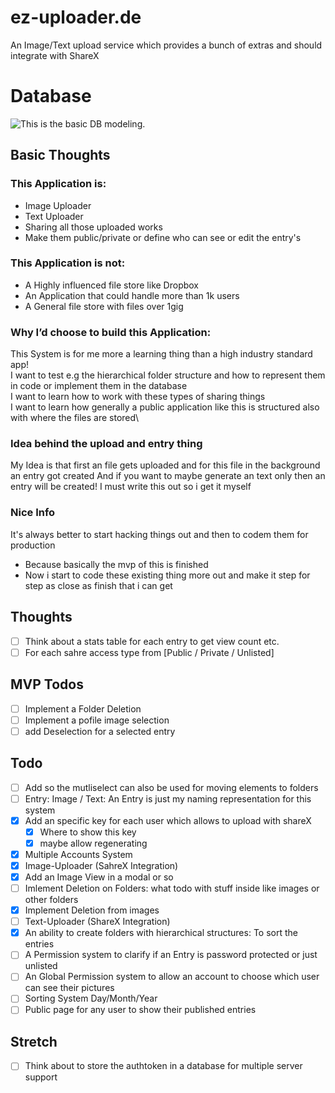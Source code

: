 # ez-uploader.de

An Image/Text upload service which provides a bunch of extras and should integrate with ShareX

# Database

![This is the basic DB modeling.](https://images.jodu555.de/9d891c41c7731b5e06d7575d4f37b503.png 'This is the db model till now.')

## Basic Thoughts

### This Application is:

- Image Uploader
- Text Uploader
- Sharing all those uploaded works
- Make them public/private or define who can see or edit the entry's

### This Application is not:

- A Highly influenced file store like Dropbox
- An Application that could handle more than 1k users
- A General file store with files over 1gig

### Why I’d choose to build this Application:

This System is for me more a learning thing than a high industry standard app!\
I want to test e.g the hierarchical folder structure and how to represent them in code or implement them in the database \
I want to learn how to work with these types of sharing things\
I want to learn how generally a public application like this is structured also with where the files are stored\

### Idea behind the upload and entry thing

My Idea is that first an file gets uploaded and for this file in the background an entry got created
And if you want to maybe generate an text only then an entry will be created! I must write this out so i get it myself

### Nice Info

It's always better to start hacking things out and then to codem them for production

- Because basically the mvp of this is finished
- Now i start to code these existing thing more out and make it step for step as close as finish that i can get

## Thoughts

- [ ] Think about a stats table for each entry to get view count etc.
- [ ] For each sahre access type from [Public / Private / Unlisted]

## MVP Todos

- [ ] Implement a Folder Deletion
- [ ] Implement a pofile image selection
- [ ] add Deselection for a selected entry

## Todo

- [ ] Add so the mutliselect can also be used for moving elements to folders
- [ ] Entry: Image / Text: An Entry is just my naming representation for this system
- [x] Add an specific key for each user which allows to upload with shareX
  - [x] Where to show this key
  - [x] maybe allow regenerating
- [x] Multiple Accounts System
- [x] Image-Uploader (SahreX Integration)
- [x] Add an Image View in a modal or so
- [ ] Imlement Deletion on Folders: what todo with stuff inside like images or other folders
- [x] Implement Deletion from images
- [ ] Text-Uploader (ShareX Integration)
- [x] An ability to create folders with hierarchical structures: To sort the entries
- [ ] A Permission system to clarify if an Entry is password protected or just unlisted
- [ ] An Global Permission system to allow an account to choose which user can see their pictures
- [ ] Sorting System Day/Month/Year
- [ ] Public page for any user to show their published entries

## Stretch

- [ ] Think about to store the authtoken in a database for multiple server support
